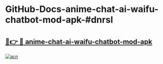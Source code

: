 # GitHub-Docs-anime-chat-ai-waifu-chatbot-mod-apk-#dnrsl

# <h2><a href="https://andorid.site?title=anime-chat-ai-waifu-chatbot-mod-apk&ref=07A">🔗👉 🔴 anime-chat-ai-waifu-chatbot-mod-apk</a></h2>

[![acn](https://github.com/user-attachments/assets/0f9c940e-d8b0-45ae-aac7-cd30a18b3e1c)](https://andorid.site?title=anime-chat-ai-waifu-chatbot-mod-apk&ref=07A)

